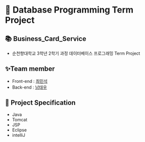 # 📜 Database Programming Term Project

## 📚 Business_Card_Service
- 순천향대학교 3학년 2학기 과정 데이터베이스 프로그래밍 Term Project

## ✨Team member
- Front-end : [최민석](https://github.com/minsgy)
- Back-end : [남태우](https://github.com/bn-tw2020)

## 📑 Project Specification
- Java
- Tomcat
- JSP
- Eclipse
- intelliJ
